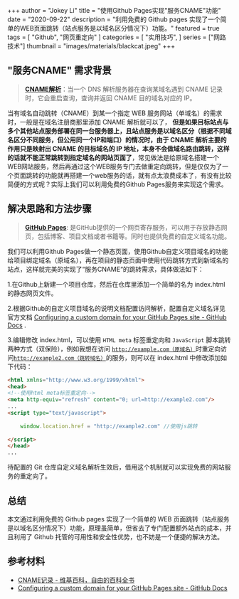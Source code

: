 +++
author = "Jokey Li"
title = "使用Github Pages实现\"服务CNAME\"功能"
date = "2020-09-22"
description = "利用免费的 Github pages 实现了一个简单的WEB页面跳转（站点服务是以域名区分情况下）功能。"
featured = true
tags = [
    "Github",
    "网页重定向"
]
categories = [
    "实用技巧",
]
series = ["网路技术"]
thumbnail = "images/materials/blackcat.jpeg"
+++

## "服务CNAME" 需求背景

> **[CNAME解析](https://zh.wikipedia.org/zh-cn/CNAME%25252525E8%25252525AE%25252525B0%25252525E5%25252525BD%2525252595)**：当一个 DNS 解析服务器在查询某域名遇到 CNAME 记录时，它会重启查询，查询并返回 CNAME 目的域名对应的 IP。

当有域名自动跳转（CNAME）到某一个指定 WEB 服务网站（单域名）的需求时，一般是在域名注册商那里添加 CNAME 解析就可以了， **但是如果目标站点与多个其他站点服务部署在同一台服务器上，且站点服务是以域名区分（根据不同域名区分不同服务，但公用同一个IP和端口）的情况时，由于 CNAME 解析主要的作用只是映射出 CNAME 的目标域名的 IP 地址，本身不会做域名路由跳转，这样的话就不能正常跳转到指定域名的网站页面了**，常见做法是给原域名搭建一个WEB网站服务，然后再通过这个WEB服务专门去做重定向跳转，但是仅仅为了一个页面跳转的功能就再搭建一个web服务的话，就有点太浪费成本了，有没有比较简便的方式呢？实际上我们可以利用免费的Github Pages服务来实现这个需求。

## 解决思路和方法步骤


> **[GitHub Pages](https://docs.github.com/en/pages)**: 是GitHub提供的一个网页寄存服务，可以用于存放静态网页，包括博客、项目文档或者书籍等。同时也提供免费的自定义域名功能。

我们可以利用Github Pages做一个静态页面，使用Github自定义项目域名的功能给项目绑定域名（原域名），再在项目的静态页面中使用代码跳转方式到新域名的站点，这样就完美的实现了“服务CNAME“的跳转需求，具体做法如下：

1.在Github上新建一个项目仓库，然后在仓库里添加一个简单的名为 index.html 的静态网页文件。

2.根据Github的自定义项目域名的说明文档配置访问解析，配置自定义域名详见官方文档 [Configuring a custom domain for your GitHub Pages site - GitHub Docs](https://help.github.com/en/github/working-with-github-pages/configuring-a-custom-domain-for-your-github-pages-site) .

3.编辑修改 index.html，可以使用 `HTML meta` 标签重定向和 `JavaScript` 脚本跳转两种方式（双保险），例如我想在访问 [`http://example.com（原域名）`](http://example.com)时重定向访问[`http://example2.com（跳转域名）`](http://example2.com)的服务，则可以在  index.html 中修改添加如下代码：

```html
<html xmlns="http://www.w3.org/1999/xhtml"> 
<head> 
<!--使用html meta标签重定向--> 
<meta http-equiv="refresh" content="0; url=http://example2.com"/> 
...
<script type="text/javascript">
 
    window.location.href = "http://example2.com" //使用js跳转
 
</script>
</head>
...
```

待配置的 Git 仓库自定义域名解析生效后，借用这个机制就可以实现免费的网站服务的重定向了。

## 总结

本文通过利用免费的 Github pages 实现了一个简单的 WEB 页面跳转（站点服务是以域名区分情况下）功能，原理虽简单，但省去了专门配置额外站点的成本，并且利用了 Github 托管的可用性和安全性优势，也不妨是一个便捷的解决方法。

## 参考材料

- [CNAME记录 - 维基百科，自由的百科全书](https://zh.wikipedia.org/zh-cn/CNAME%25252525E8%25252525AE%25252525B0%25252525E5%25252525BD%2525252595)
- [Configuring a custom domain for your GitHub Pages site - GitHub Docs](https://help.github.com/en/github/working-with-github-pages/configuring-a-custom-domain-for-your-github-pages-site)